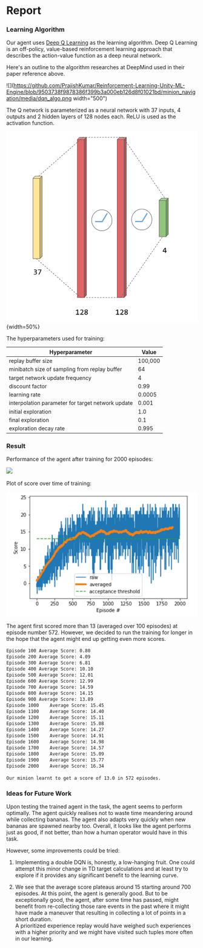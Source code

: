 # Report

### Learning Algorithm

Our agent uses [Deep Q Learning](https://www.nature.com/articles/nature14236) as the learning algorithm. 
Deep Q Learning is an off-policy, value-based reinforcement learning approach that describes the action-value function as a deep neural network. 

Here's an outline to the algorithm researches at DeepMind used in their paper reference above. 

![](https://github.com/PrajishKumar/Reinforcement-Learning-Unity-ML-Engine/blob/9503738f9878386f399b3a000eb126d8f01021bd/minion_navigation/media/dqn_algo.png width="500")

The Q network is parameterized as a neural network with 37 inputs, 4 outputs and 2 hidden layers of 128 nodes each. 
ReLU is used as the activation function.

![](https://github.com/PrajishKumar/Reinforcement-Learning-Unity-ML-Engine/blob/9503738f9878386f399b3a000eb126d8f01021bd/minion_navigation/media/q_network.png){width=50%}

The hyperparameters used for training:

| **Hyperparameter**                                | **Value** |
|---------------------------------------------------|-----------|
| replay buffer size                                | 100,000   |
| minibatch size of sampling from replay buffer     | 64        |
| target network update frequency                   | 4         |
| discount factor                                   | 0.99      |
| learning rate                                     | 0.0005    |
| interpolation parameter for target network update | 0.001     |
| initial exploration                               | 1.0       |
| final exploration                                 | 0.1       |
| exploration decay rate                            | 0.995     |


### Result

Performance of the agent after training for 2000 episodes: 

![](https://github.com/PrajishKumar/Reinforcement-Learning-Unity-ML-Engine/blob/9503738f9878386f399b3a000eb126d8f01021bd/minion_navigation/media/banana_nav.gif)


Plot of score over time of training:

![](https://github.com/PrajishKumar/Reinforcement-Learning-Unity-ML-Engine/blob/9503738f9878386f399b3a000eb126d8f01021bd/minion_navigation/media/plot_result.png)

The agent first scored more than 13 (averaged over 100 episodes) at episode number 572. 
However, we decided to run the training for longer in the hope that the agent might end up getting even more scores.


```
Episode 100	Average Score: 0.80
Episode 200	Average Score: 4.09
Episode 300	Average Score: 6.81
Episode 400	Average Score: 10.10
Episode 500	Average Score: 12.01
Episode 600	Average Score: 12.99
Episode 700	Average Score: 14.59
Episode 800	Average Score: 14.15
Episode 900	Average Score: 13.89
Episode 1000	Average Score: 15.45
Episode 1100	Average Score: 14.40
Episode 1200	Average Score: 15.11
Episode 1300	Average Score: 15.08
Episode 1400	Average Score: 14.27
Episode 1500	Average Score: 14.91
Episode 1600	Average Score: 14.98
Episode 1700	Average Score: 14.57
Episode 1800	Average Score: 15.09
Episode 1900	Average Score: 15.77
Episode 2000	Average Score: 16.34

Our minion learnt to get a score of 13.0 in 572 episodes.
```

### Ideas for Future Work

Upon testing the trained agent in the task, the agent seems to perform optimally. 
The agent quickly realises not to waste time meandering around while collecting bananas. 
The agent also adapts very quickly when new bananas are spawned nearby too. 
Overall, it looks like the agent performs just as good, if not better, than how a human operator would have in this task.

However, some improvements could be tried:

1. Implementing a double DQN is, honestly, a low-hanging fruit. 
One could attempt this minor change in TD target calculations and at least try to explore if it provides any significant benefit to the learning curve.

2. We see that the average score plateaus around 15 starting around 700 episodes.
At this point, the agent is generally good. 
But to be exceptionally good, the agent, after some time has passed, might benefit from re-collecting those rare events in the past where it might have made a maneuver that resulting in collecting a lot of points in a short duration.  
A prioritized experience replay would have weighed such experiences with a higher priority and we might have visited such tuples more often in our learning.  


